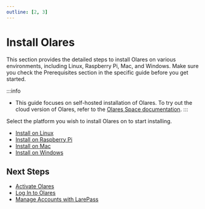 ```yaml
---
outline: [2, 3]
---
```


# Install Olares

This section provides the detailed steps to install Olares on various environments, including Linux, Raspberry Pi, Mac, and Windows. Make sure you check the Prerequisites section in the specific guide before you get started. 

:::info
- This guide focuses on self-hosted installation of Olares. To try out the cloud version of Olares, refer to the [Olares Space documentation](../../../space/host/create-olares.md).
:::

Select the platform you wish to install Olares on to start installing.

- [Install on Linux](linux.md)
- [Install on Raspberry Pi](raspberry.md)
- [Install on Mac](mac.md)
- [Install on Windows](windows.md)

## Next Steps

- [Activate Olares](../wizard.md)
- [Log In to Olares](../login.md)
- [Manage Accounts with LarePass](../../../larepass/account/index.md)




